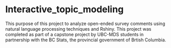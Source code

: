 # Interactive_topic_modeling
This purpose of this project to analyze open-ended survey comments using natural language processing techniques and Rshiny. This project was completed as part of a capstone project by UBC-MDS students in partnership with the BC Stats, the provincial government of Brtish Columbia.

